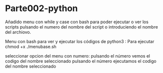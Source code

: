 # Parte002-python
Añadido menu con while y case con bash para poder ejecutar o ver los scripts pulsando el numero del nombre del script
o introduciendo el nombre del archiovo.

Menu con bash para ver y ejecutar los códigos de python3 :
Para ejecutar chmod +x
./menubase.sh

seleccionar opcion del menu con numero:
pulsando el número vemos el codigo del nombre seleccionado 
pulsando el número ejecutamos el codigo del nombre seleccionado
